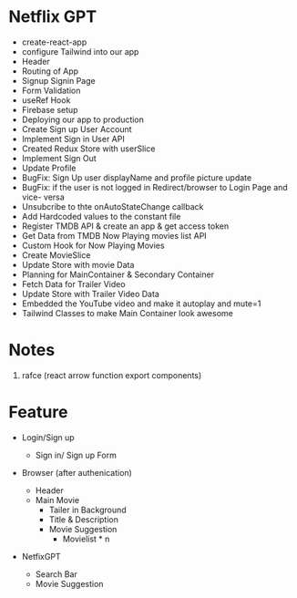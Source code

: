# Netflix GPT
 
 - create-react-app
 - configure Tailwind into our app
 - Header
 - Routing of App
 - Signup Signin Page
 - Form Validation
 - useRef Hook
 - Firebase setup
 - Deploying our app to production
 - Create Sign up User Account
 - Implement Sign in User API
 - Created Redux Store with userSlice
 - Implement Sign Out
 - Update Profile
 - BugFix: Sign Up user displayName and profile picture update
 - BugFix: if the user is  not logged in Redirect/browser to Login Page and vice- versa
 - Unsubcribe to thte onAutoStateChange callback
 - Add Hardcoded values to the constant file
 - Register TMDB API & create an app & get access token
 - Get Data from TMDB Now Playing movies list API 
 - Custom Hook for Now Playing Movies
 - Create MovieSlice
 - Update Store with movie Data
 - Planning for MainContainer & Secondary Container
 - Fetch Data for Trailer Video
 - Update Store with Trailer Video Data
 - Embedded the YouTube video and make it autoplay and mute=1
 - Tailwind Classes to make Main Container look awesome
 

 # Notes
 1. rafce (react arrow function export components)

 # Feature

 - Login/Sign up
    - Sign in/ Sign up Form


- Browser (after authenication)
   - Header
   - Main Movie
        - Tailer in Background
        - Title & Description
        - Movie Suggestion
            - Movielist * n

 - NetfixGPT
    - Search Bar
    - Movie Suggestion